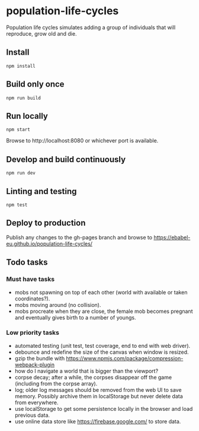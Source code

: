 # population-life-cycles
Population life cycles simulates adding a group of individuals that will reproduce, grow old and die.

## Install

```
npm install
```

## Build only once

```
npm run build
```

## Run locally

```
npm start
```

Browse to http://localhost:8080 or whichever port is available.

## Develop and build continuously

```
npm run dev
```

## Linting and testing

```
npm test
```

## Deploy to production

Publish any changes to the gh-pages branch and browse to https://ebabel-eu.github.io/population-life-cycles/

## Todo tasks

### Must have tasks

- mobs not spawning on top of each other (world with available or taken coordinates?).
- mobs moving around (no collision).
- mobs procreate when they are close, the female mob becomes pregnant and eventually gives birth to a number of youngs.

### Low priority tasks

- automated testing (unit test, test coverage, end to end with web driver).
- debounce and redefine the size of the canvas when window is resized.
- gzip the bundle with https://www.npmjs.com/package/compression-webpack-plugin
- how do I navigate a world that is bigger than the viewport?
- corpse decay; after a while, the corpses disappear off the game (including from the corpse array).
- log; older log messages should be removed from the web UI to save memory. Possibly archive them in localStorage but never delete data from everywhere.
- use localStorage to get some persistence locally in the browser and load previous data.
- use online data store like https://firebase.google.com/ to store data.
